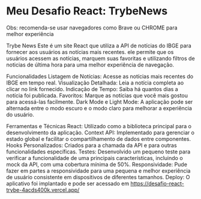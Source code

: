 # Meu Desafio React: TrybeNews

Obs: recomenda-se usar navegadores como Brave ou CHROME para melhor experiência

Trybe News
Este é um site React que utiliza a API de notícias do IBGE para fornecer aos usuários as notícias mais recentes. ele permite que os usuários acessem as notícias, marquem suas favoritas e utilizando filtros de noticias de última hora para uma melhor experiência de navegação.

Funcionalidades
Listagem de Notícias: Acesse as notícias mais recentes do IBGE em tempo real.
Visualização Detalhada: Leia a notícia completa ao clicar no link fornecido.
Indicação de Tempo: Saiba há quantos dias a notícia foi publicada.
Favoritos: Marque as notícias que você mais gostou para acessá-las facilmente.
Dark Mode e Light Mode: A aplicação pode ser alternada entre o modo escuro e o modo claro para melhorar a experiência do usuário.

Ferramentas e Técnicas
React: Utilizado como a biblioteca principal para o desenvolvimento da aplicação.
Context API: Implementado para gerenciar o estado global e facilitar o compartilhamento de dados entre componentes.
Hooks Personalizados: Criados para a chamada da API e para outras funcionalidades específicas.
Testes: Desenvolvido um pequeno teste para verificar a funcionalidade de uma principais características, incluindo o mock da API, com uma cobertura mínima de 50%.
Responsividade: Pude fazer em partes a responsividade para uma pequena  e melhor experiência de usuário consistente em dispositivos de diferentes tamanhos.
Deploy: O aplicativo foi implantado e pode ser acessado em https://desafio-react-trybe-4acds400k.vercel.app/
